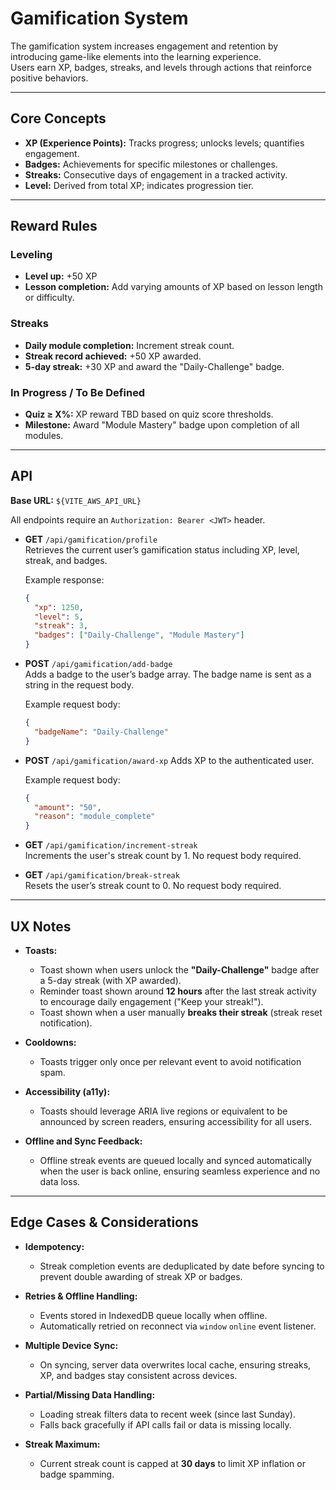 # Gamification System

The gamification system increases engagement and retention by introducing game-like elements into the learning experience.  
Users earn XP, badges, streaks, and levels through actions that reinforce positive behaviors.

---

## Core Concepts

- **XP (Experience Points):** Tracks progress; unlocks levels; quantifies engagement.
- **Badges:** Achievements for specific milestones or challenges.
- **Streaks:** Consecutive days of engagement in a tracked activity.
- **Level:** Derived from total XP; indicates progression tier.

---

## Reward Rules

### Leveling

- **Level up:** +50 XP
- **Lesson completion:** Add varying amounts of XP based on lesson length or difficulty.

### Streaks

- **Daily module completion:** Increment streak count.
- **Streak record achieved:** +50 XP awarded.
- **5-day streak:** +30 XP and award the "Daily-Challenge" badge.

### In Progress / To Be Defined

- **Quiz ≥ X%:** XP reward TBD based on quiz score thresholds.
- **Milestone:** Award "Module Mastery" badge upon completion of all modules.

---

## API

**Base URL:** `${VITE_AWS_API_URL}`

All endpoints require an `Authorization: Bearer <JWT>` header.

- **GET** `/api/gamification/profile`  
  Retrieves the current user’s gamification status including XP, level, streak, and badges.

  Example response:

  ```json
  {
    "xp": 1250,
    "level": 5,
    "streak": 3,
    "badges": ["Daily-Challenge", "Module Mastery"]
  }
  ```

- **POST** `/api/gamification/add-badge`  
  Adds a badge to the user’s badge array. The badge name is sent as a string in the request body.

  Example request body:

  ```json
  {
    "badgeName": "Daily-Challenge"
  }
  ```

- **POST** `/api/gamification/award-xp`
  Adds XP to the authenticated user.

  Example request body:

  ```json
  {
    "amount": "50",
    "reason": "module_complete"
  }
  ```

- **GET** `/api/gamification/increment-streak`  
  Increments the user's streak count by 1. No request body required.

- **GET** `/api/gamification/break-streak`  
  Resets the user’s streak count to 0. No request body required.

---

## UX Notes

- **Toasts:**
  - Toast shown when users unlock the **"Daily-Challenge"** badge after a 5-day streak (with XP awarded).
  - Reminder toast shown around **12 hours** after the last streak activity to encourage daily engagement ("Keep your streak!").
  - Toast shown when a user manually **breaks their streak** (streak reset notification).

- **Cooldowns:**
  - Toasts trigger only once per relevant event to avoid notification spam.

- **Accessibility (a11y):**
  - Toasts should leverage ARIA live regions or equivalent to be announced by screen readers, ensuring accessibility for all users.

- **Offline and Sync Feedback:**
  - Offline streak events are queued locally and synced automatically when the user is back online, ensuring seamless experience and no data loss.

---

## Edge Cases & Considerations

- **Idempotency:**
  - Streak completion events are deduplicated by date before syncing to prevent double awarding of streak XP or badges.

- **Retries & Offline Handling:**
  - Events stored in IndexedDB queue locally when offline.
  - Automatically retried on reconnect via `window` `online` event listener.

- **Multiple Device Sync:**
  - On syncing, server data overwrites local cache, ensuring streaks, XP, and badges stay consistent across devices.

- **Partial/Missing Data Handling:**
  - Loading streak filters data to recent week (since last Sunday).
  - Falls back gracefully if API calls fail or data is missing locally.

- **Streak Maximum:**
  - Current streak count is capped at **30 days** to limit XP inflation or badge spamming.
